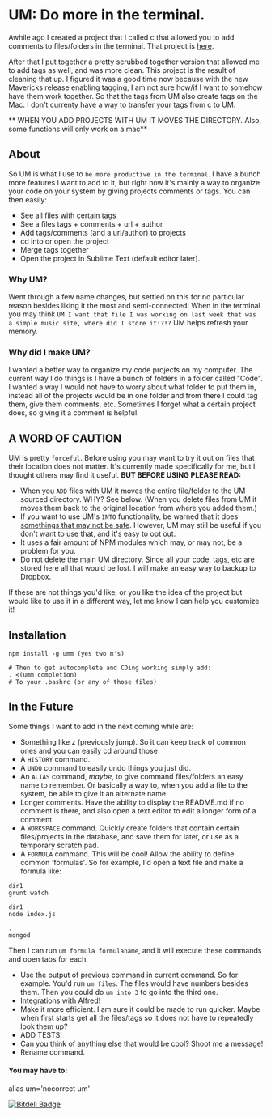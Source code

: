 # UM: Do more in the terminal.

Awhile ago I created a project that I called c that allowed you to add comments to files/folders in the terminal. That project is [here](https://github.com/Jonovono/c). 

After that I put together a pretty scrubbed together version that allowed me to add tags as well, and was more clean. This project is the result of cleaning that up. I figured it was a good time now because with the new Mavericks release enabling tagging, I am not sure how/if I want to somehow have them work together. So that the tags from UM also create tags on the Mac. I don't currenty have a way to transfer your tags from c to UM.

** WHEN YOU ADD PROJECTS WITH UM IT MOVES THE DIRECTORY. Also, some functions will only work on a mac**

## About

So UM is what I use to `be more productive in the terminal`. I have a bunch more features I want to add to it, but right now it's mainly a way to organize your code on your system by giving projects comments or tags. You can then easily:

* See all files with certain tags
* See a files tags + comments + url + author
* Add tags/comments (and a url/author) to projects
* cd into or open the project
* Merge tags together
* Open the project in Sublime Text (default editor later).

### Why UM?

Went through a few name changes, but settled on this for no particular reason besides liking it the most and semi-connected: When in the terminal you may think `UM I want that file I was working on last week that was a simple music site, where did I store it!?!?` UM helps refresh your memory.

### Why did I make UM?
I wanted a better way to organize my code projects on my computer. The current way I do things is I have a bunch of folders in a folder called "Code". I wanted a way I would not have to worry about what folder to put them in, instead all of the projects would be in one folder and from there I could tag them, give them comments, etc. Sometimes I forget what a certain project does, so giving it a comment is helpful.


## A WORD OF CAUTION
UM is pretty `forceful`. Before using you may want to try it out on files that their location does not matter. It's currently made specifically for me, but I thought others may find it useful. **BUT BEFORE USING PLEASE READ:**

* When you `ADD` files with UM it moves the entire file/folder to the UM sourced directory. WHY? See below. (When you delete files from UM it moves them back to the original location from where you added them.)
* If you want to use UM's `INTO` functionality, be warned that it does [somethings that may not be safe](http://stackoverflow.com/questions/13753157/bash-script-to-change-parent-shell-directory). However, UM may still be useful if you don't want to use that, and it's easy to opt out.
* It uses a fair amount of NPM modules which may, or may not, be a problem for you.
* Do not delete the main UM directory. Since all your code, tags, etc are stored here all that would be lost. I will make an easy way to backup to Dropbox. 

If these are not things you'd like, or you like the idea of the project but would like to use it in a different way, let me know I can help you customize it!

## Installation

	npm install -g umm (yes two m's)

	# Then to get autocomplete and CDing working simply add:
	. <(umm completion)
	# To your .bashrc (or any of those files)



## In the Future

Some things I want to add in the next coming while are:

* Something like z (previously jump). So it can keep track of common ones and you can easily cd around those
* A `HISTORY` command. 
* A `UNDO` command to easily undo things you just did.
* An `ALIAS` command, *maybe*, to give command files/folders an easy name to remember. Or basically a way to, when you add a file to the system, be able to give it an alternate name.
* Longer comments. Have the ability to display the README.md if no comment is there, and also open a text editor to edit a longer form of a comment.
* A `WORKSPACE` command. Quickly create folders that contain certain files/projects in the database, and save them for later, or use as a temporary scratch pad.
* A `FORMULA` command. This will be cool! Allow the ability to define common 'formulas'. So for example, I'd open a text file and make a formula like:

```
dir1
grunt watch

dir1
node index.js

.
mongod
```
Then I can run `um formula formulaname`, and it will execute these commands and open tabs for each.

* Use the output of previous command in current command. So for example. You'd run `um files`. The files would have numbers besides them. Then you could do `um into 3` to go into the third one.
* Integrations with Alfred!
* Make it more efficient. I am sure it could be made to run quicker. Maybe when first starts get all the files/tags so it does not have to repeatedly look them up?
* ADD TESTS!
* Can you think of anything else that would be cool? Shoot me a message!
* Rename command.


#### You may have to:

alias um='nocorrect um'

[![Bitdeli Badge](https://d2weczhvl823v0.cloudfront.net/Jonovono/um/trend.png)](https://bitdeli.com/free "Bitdeli Badge")

